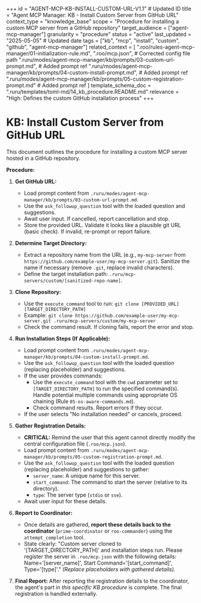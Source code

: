 +++
id = "AGENT-MCP-KB-INSTALL-CUSTOM-URL-V1.1" # Updated ID
title = "Agent MCP Manager: KB - Install Custom Server from GitHub URL"
context_type = "knowledge_base"
scope = "Procedure for installing a custom MCP server from a GitHub repository"
target_audience = ["agent-mcp-manager"]
granularity = "procedure"
status = "active"
last_updated = "2025-05-05" # Updated date
tags = ["kb", "mcp", "install", "custom", "github", "agent-mcp-manager"]
related_context = [
    ".roo/rules-agent-mcp-manager/01-initialization-rule.md",
    ".roo/mcp.json", # Corrected config file path
    ".ruru/modes/agent-mcp-manager/kb/prompts/03-custom-url-prompt.md", # Added prompt ref
    ".ruru/modes/agent-mcp-manager/kb/prompts/04-custom-install-prompt.md", # Added prompt ref
    ".ruru/modes/agent-mcp-manager/kb/prompts/05-custom-registration-prompt.md" # Added prompt ref
    ]
template_schema_doc = ".ruru/templates/toml-md/14_kb_procedure.README.md"
relevance = "High: Defines the custom GitHub installation process"
+++

# KB: Install Custom Server from GitHub URL

This document outlines the procedure for installing a custom MCP server hosted in a GitHub repository.

**Procedure:**

1.  **Get GitHub URL:**
    *   Load prompt content from `.ruru/modes/agent-mcp-manager/kb/prompts/03-custom-url-prompt.md`.
    *   Use the `ask_followup_question` tool with the loaded question and suggestions.
    *   Await user input. If cancelled, report cancellation and stop.
    *   Store the provided URL. Validate it looks like a plausible git URL (basic check). If invalid, re-prompt or report failure.

2.  **Determine Target Directory:**
    *   Extract a repository name from the URL (e.g., `my-mcp-server` from `https://github.com/example-user/my-mcp-server.git`). Sanitize the name if necessary (remove `.git`, replace invalid characters).
    *   Define the target installation path: `.ruru/mcp-servers/custom/[sanitized-repo-name]`.

3.  **Clone Repository:**
    *   Use the `execute_command` tool to run: `git clone [PROVIDED_URL] [TARGET_DIRECTORY_PATH]`
    *   Example: `git clone https://github.com/example-user/my-mcp-server.git .ruru/mcp-servers/custom/my-mcp-server`
    *   Check the command result. If cloning fails, report the error and stop.

4.  **Run Installation Steps (If Applicable):**
    *   Load prompt content from `.ruru/modes/agent-mcp-manager/kb/prompts/04-custom-install-prompt.md`.
    *   Use the `ask_followup_question` tool with the loaded question (replacing placeholder) and suggestions.
    *   If the user provides commands:
        *   Use the `execute_command` tool with the `cwd` parameter set to `[TARGET_DIRECTORY_PATH]` to run the specified command(s). Handle potential multiple commands using appropriate OS chaining (Rule `05-os-aware-commands.md`).
        *   Check command results. Report errors if they occur.
    *   If the user selects "No installation needed" or cancels, proceed.

5.  **Gather Registration Details:**
    *   **CRITICAL:** Remind the user that this agent cannot directly modify the central configuration file (`.roo/mcp.json`).
    *   Load prompt content from `.ruru/modes/agent-mcp-manager/kb/prompts/05-custom-registration-prompt.md`.
    *   Use the `ask_followup_question` tool with the loaded question (replacing placeholder) and suggestions to gather:
        *   `server_name`: A unique name for this server.
        *   `start_command`: The command to start the server (relative to its directory).
        *   `type`: The server type (`stdio` or `sse`).
    *   Await user input for these details.

6.  **Report to Coordinator:**
    *   Once details are gathered, **report these details back to the coordinator** (`prime-coordinator` or `roo-commander`) using the `attempt_completion` tool.
    *   State clearly: "Custom server cloned to '[TARGET_DIRECTORY_PATH]' and installation steps run. Please register the server in `.roo/mcp.json` with the following details: Name='[server_name]', Start Command='[start_command]', Type='[type]'." *(Replace placeholders with gathered details)*.

7.  **Final Report:** After reporting the registration details to the coordinator, the agent's part in *this specific KB procedure* is complete. The final registration is handled externally.